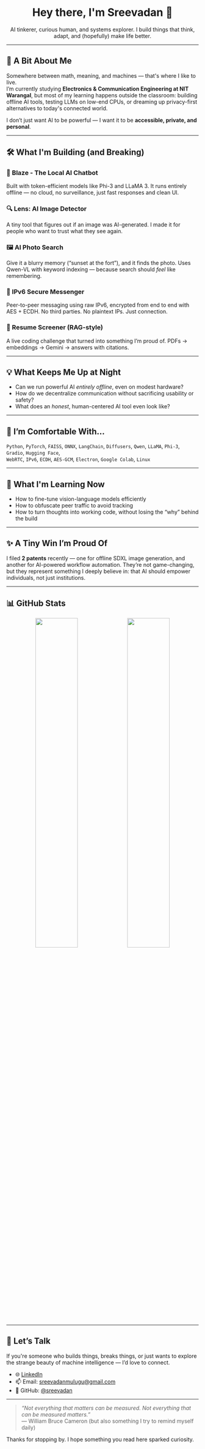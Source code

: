 
<!-- Optional font styling for GitHub Pages -->
<style>
@import url('https://fonts.googleapis.com/css2?family=Inter:wght@400;600;700&display=swap');
* {
  font-family: 'Inter', sans-serif;
}
</style>

<h1 align="center">Hey there, I'm Sreevadan 👋</h1>

<p align="center">
  AI tinkerer, curious human, and systems explorer.  
  I build things that think, adapt, and (hopefully) make life better.
</p>

---

## 🧭 A Bit About Me

Somewhere between math, meaning, and machines — that's where I like to live.  
I’m currently studying **Electronics & Communication Engineering at NIT Warangal**, but most of my learning happens outside the classroom: building offline AI tools, testing LLMs on low-end CPUs, or dreaming up privacy-first alternatives to today's connected world.

I don’t just want AI to be powerful — I want it to be **accessible, private, and personal**.

---

## 🛠️ What I'm Building (and Breaking)

### 🧠 Blaze - The Local AI Chatbot  
Built with token-efficient models like Phi-3 and LLaMA 3. It runs entirely offline — no cloud, no surveillance, just fast responses and clean UI.

### 🔍 Lens: AI Image Detector  
A tiny tool that figures out if an image was AI-generated. I made it for people who want to trust what they see again.

### 🖼️ AI Photo Search  
Give it a blurry memory (“sunset at the fort”), and it finds the photo. Uses Qwen-VL with keyword indexing — because search should *feel* like remembering.

### 🔐 IPv6 Secure Messenger  
Peer-to-peer messaging using raw IPv6, encrypted from end to end with AES + ECDH. No third parties. No plaintext IPs. Just connection.

### 📄 Resume Screener (RAG-style)  
A live coding challenge that turned into something I’m proud of. PDFs → embeddings → Gemini → answers with citations.

---

## 💡 What Keeps Me Up at Night

- Can we run powerful AI *entirely offline*, even on modest hardware?
- How do we decentralize communication without sacrificing usability or safety?
- What does an *honest*, human-centered AI tool even look like?

---

## 🧰 I’m Comfortable With...

`Python`, `PyTorch`, `FAISS`, `ONNX`, `LangChain`, `Diffusers`, `Qwen`, `LLaMA`, `Phi-3`, `Gradio`, `Hugging Face`,  
`WebRTC`, `IPv6`, `ECDH`, `AES-GCM`, `Electron`, `Google Colab`, `Linux`

---

## 🧪 What I'm Learning Now

- How to fine-tune vision-language models efficiently
- How to obfuscate peer traffic to avoid tracking
- How to turn thoughts into working code, without losing the “why” behind the build

---

## ✨ A Tiny Win I’m Proud Of

I filed **2 patents** recently — one for offline SDXL image generation, and another for AI-powered workflow automation. They’re not game-changing, but they represent something I deeply believe in: that AI should empower individuals, not just institutions.

---

## 📊 GitHub Stats

<p align="center">
  <img src="https://github-readme-stats.vercel.app/api?username=sreevadan&show_icons=true&theme=tokyonight&hide_border=true" width="47%"/>
  <img src="https://github-readme-stats.vercel.app/api/top-langs/?username=sreevadan&layout=compact&theme=tokyonight&hide_border=true" width="47%"/>
</p>

---

## 🤝 Let’s Talk

If you're someone who builds things, breaks things, or just wants to explore the strange beauty of machine intelligence — I’d love to connect.

- 🌐 [LinkedIn](https://www.linkedin.com/in/sreevadan)  
- 📫 Email: sreevadanmulugu@gmail.com  
- 🐙 GitHub: [@sreevadan](https://github.com/sreevadan)

---

> _“Not everything that matters can be measured. Not everything that can be measured matters.”_  
> — William Bruce Cameron (but also something I try to remind myself daily)

Thanks for stopping by. I hope something you read here sparked curiosity.
